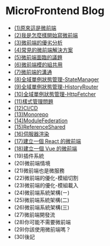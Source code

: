# MicroFrontend Blog

- [(1)原來這是微前端](<./(1)原來這是微前端.md>)
- [(2)我是怎麼樣開始寫微前端](<./(2)我是怎麼樣開始寫微前端.md>)
- [(3)微前端的優劣分析](<./(3)微前端的優劣分析.md>)
- [(4)常見的微前端解決方案](<./(4)常見的微前端解決方案.md>)
- [(5)微前端面臨的議題](<./(5)微前端面臨的議題.md>)
- [(6)微前端模的組共用](<./(6)微前端模的組共用.md>)
- [(7)微前端的溝通](<./(7)微前端的溝通.md>)
- [(8)全域單例狀態管理-StateManager](<./(8)全域單例狀態管理-StateManager.md>)
- [(9)全域單例狀態管理-HistoryRouter](<./(9)全域單例狀態管理-HistoryRouter.md>)
- [(10)全域單例狀態管理-HttpFetcher](<./(10)全域單例狀態管理-HttpFetcher.md>)
- [(11)樣式管理問題](<./(11)樣式管理問題.md>)
- [(12)CI/CD](<./(12)CI&CD.md>)
- [(13)Monorepo](<./(13)Monorepo.md>)
- [(14)ModuleFederation](<./(14)ModuleFederation.md>)
- [(15)ReferenceShared](<./(15)ReferenceShared.md>)
- [(16)伺服器渲染](<./(16)伺服器渲染.md>)
- [(17)建立一個 React 的微前端](<./(17)建立一個React的微前端.md>)
- [(18)建立一個 Vue 的微前端](<./(18)建立一個Vue的微前端.md>)
- (19)插件系統
- (20)微前端情境
- (21)微前端也是微服務
- (22)微前端的優化-模組切割
- (23)微前端的優化-模組載入
- (24)微前端系統架構(ㄧ)
- (25)微前端系統架構(二)
- (26)微前端系統架構(三)
- (27)微前端開發流
- (28)你可能不需要微前端
- (29)你該使用微前端嗎？
- (30)後記
